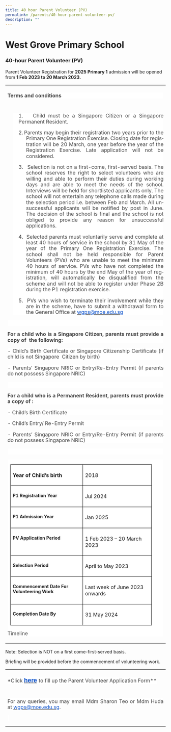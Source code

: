 ```yaml
---
title: 40 hour Parent Volunteer (PV)
permalink: /parents/40-hour-parent-volunteer-pv/
description: ""
---
```

# West Grove Primary School

### 40-hour Parent Volunteer (PV)

<!-- /\* Font Definitions \*/ @font-face {font-family:"Cambria Math"; panose-1:2 4 5 3 5 4 6 3 2 4; mso-font-charset:0; mso-generic-font-family:roman; mso-font-pitch:variable; mso-font-signature:3 0 0 0 1 0;} /\* Style Definitions \*/ p.MsoNormal, li.MsoNormal, div.MsoNormal {mso-style-unhide:no; mso-style-qformat:yes; mso-style-parent:""; margin:0in; line-height:115%; mso-pagination:widow-orphan; font-size:11.0pt; font-family:"Arial",sans-serif; mso-fareast-font-family:Arial; mso-ansi-language:EN;} .MsoChpDefault {mso-style-type:export-only; mso-default-props:yes; font-family:"Arial",sans-serif; mso-ascii-font-family:Arial; mso-fareast-font-family:Arial; mso-hansi-font-family:Arial; mso-bidi-font-family:Arial; mso-ansi-language:EN;} .MsoPapDefault {mso-style-type:export-only; line-height:115%;} @page WordSection1 {size:8.5in 11.0in; margin:1.0in 1.0in 1.0in 1.0in; mso-header-margin:.5in; mso-footer-margin:.5in; mso-paper-source:0;} div.WordSection1 {page:WordSection1;} -->

Parent Volunteer Registration for **2025 Primary 1** admission will be opened from **1 Feb 2023 to 20 March 2023.**

<table style="border-collapse:collapse;mso-table-layout-alt:fixed;border:none;
 mso-yfti-tbllook:1536;mso-padding-alt:0in 5.4pt 0in 5.4pt;mso-border-insideh:
 cell-none;mso-border-insidev:cell-none" width="624" cellpadding="0" cellspacing="0" border="1" class="MsoNormalTable"><tbody><tr style="mso-yfti-irow:0;mso-yfti-firstrow:yes;height:24.25pt"><td style="width:467.95pt;border:none;padding:5.0pt 5.0pt 5.0pt 5.0pt;
  height:24.25pt" valign="bottom" width="624"><p style="text-align:justify;background:white" class="MsoNormal"><b style="mso-bidi-font-weight:normal"><span style="font-size:12.0pt;
  line-height:115%;color:#454545" lang="EN">Terms and conditions</span></b></p></td></tr><tr style="mso-yfti-irow:1;mso-yfti-lastrow:yes;height:192.25pt"><td style="width:467.95pt;border:none;padding:5.0pt 5.0pt 5.0pt 5.0pt;
  height:192.25pt" valign="bottom" width="624"><div style="mso-element:para-border-div;border:none;border-left:none windowtext 1.0pt;
  mso-border-left-alt:none windowtext 0in;padding:0in 0in 0in 14.0pt;
  background:white;margin-left:12.0pt;margin-right:0in"><p style="text-align:justify;background:white;border:none;
  mso-border-left-alt:none windowtext 0in;padding:0in;mso-padding-alt:0in 0in 0in 14.0pt" class="MsoNormal"><span style="font-size:12.0pt;line-height:115%;color:#454545" lang="EN">1.</span><span style="font-size:7.0pt;line-height:115%;font-family:&quot;Times New Roman&quot;,serif;
  mso-fareast-font-family:&quot;Times New Roman&quot;;color:#454545" lang="EN"><span style="mso-spacerun:yes">&nbsp;&nbsp; </span><b style="mso-bidi-font-weight:normal"><span style="mso-spacerun:yes">&nbsp;</span></b></span><span style="font-size:
  12.0pt;line-height:115%;color:#454545" lang="EN">Child must be a Singapore Citizen or a Singapore Permanent Resident.</span></p><p style="margin-left:.25in;text-align:justify;text-indent:
  -.25in;background:white;border:none;mso-border-left-alt:none windowtext 0in;
  padding:0in;mso-padding-alt:0in 0in 0in 14.0pt" class="MsoNormal"><span style="font-size:12.0pt;line-height:115%;color:#454545" lang="EN">2.</span><span style="font-size:7.0pt;line-height:115%;font-family:&quot;Times New Roman&quot;,serif;
  mso-fareast-font-family:&quot;Times New Roman&quot;;color:#454545" lang="EN"> </span><span style="font-size:12.0pt;line-height:115%;color:#454545" lang="EN">Parents may begin their registration two years prior to the Primary One Registration Exercise. Closing date for registration will be 20 March, one year before the year of the Registration Exercise. Late application will not be considered.</span></p><p style="margin-left:.25in;text-align:justify;text-indent:
  -.25in;background:white;border:none;mso-border-left-alt:none windowtext 0in;
  padding:0in;mso-padding-alt:0in 0in 0in 14.0pt" class="MsoNormal"><span style="font-size:12.0pt;line-height:115%;color:#454545" lang="EN">3.</span><span style="font-size:7.0pt;line-height:115%;font-family:&quot;Times New Roman&quot;,serif;
  mso-fareast-font-family:&quot;Times New Roman&quot;;color:#454545" lang="EN"><span style="mso-spacerun:yes">&nbsp;&nbsp;&nbsp; </span></span><span style="font-size:
  12.0pt;line-height:115%;color:#454545" lang="EN">Selection is not on a first-come, first-served basis. The school reserves the right to select volunteers who are willing and able to perform their duties during working days and are able to meet the needs of the school. Interviews will be held for shortlisted applicants only. The school will not entertain any telephone calls made during the selection period i.e. between Feb and March. All unsuccessful applicants will be notified by post in June. The decision of the school is final and the school is not obliged to provide any reason for unsuccessful applications.</span></p><p style="margin-left:.25in;text-align:justify;text-indent:
  -.25in;background:white;border:none;mso-border-left-alt:none windowtext 0in;
  padding:0in;mso-padding-alt:0in 0in 0in 14.0pt" class="MsoNormal"><span style="font-size:12.0pt;line-height:115%;color:#454545" lang="EN">4.</span><span style="font-size:7.0pt;line-height:115%;font-family:&quot;Times New Roman&quot;,serif;
  mso-fareast-font-family:&quot;Times New Roman&quot;;color:#454545" lang="EN"><span style="mso-spacerun:yes">&nbsp;&nbsp; </span></span><span style="font-size:
  12.0pt;line-height:115%;color:#454545" lang="EN">Selected parents must voluntarily serve and complete at least 40 hours of service in the school by 31 May of the year of the Primary One Registration Exercise. The school shall not be held responsible for Parent Volunteers (PVs) who are unable to meet the minimum 40 hours of service. PVs who have not completed the minimum of 40 hours by the end May of the year of registration, will automatically be disqualified from the scheme and will not be able to register under Phase 2B during the P1 registration exercise.</span></p><p style="margin-left:.25in;text-align:justify;text-indent:
  -.25in;background:white;border:none;mso-border-left-alt:none windowtext 0in;
  padding:0in;mso-padding-alt:0in 0in 0in 14.0pt" class="MsoNormal"><span style="font-size:12.0pt;line-height:115%;color:#454545" lang="EN">5.<span style="mso-spacerun:yes">&nbsp; </span>PVs who wish to terminate their involvement while they are in the scheme, have to submit a withdrawal form to the General Office at </span><span style="color:black;mso-color-alt:windowtext" lang="EN"><a href="mailto:wgps@moe.edu.sg"><span style="font-size:12.0pt;line-height:115%;
  color:#1155CC">wgps</span></a><a href="mailto:wgps@moe.edu.sg"><span style="font-size:12.0pt;line-height:115%;color:#1155CC">@moe.edu.sg</span></a></span><span style="font-size:12.0pt;line-height:115%;color:#454545" lang="EN"></span></p></div><p style="text-align:justify;background:white" class="MsoNormal"><span style="font-size:12.0pt;line-height:115%;color:#454545" lang="EN">&nbsp;</span></p><p style="text-align:justify;background:white" class="MsoNormal"><b style="mso-bidi-font-weight:normal"><span style="font-size:12.0pt;
  line-height:115%;color:#454545" lang="EN">For a child who is a Singapore Citizen, parents must provide a copy of<span style="mso-spacerun:yes">&nbsp; </span>the following:</span></b></p><p style="text-align:justify;background:white" class="MsoNormal"><span style="font-size:12.0pt;line-height:115%;color:#454545" lang="EN">- Child’s Birth Certificate or Singapore Citizenship Certificate (if child is not Singapore<span style="mso-spacerun:yes">&nbsp; </span>Citizen by birth)</span></p><p style="text-align:justify;background:white" class="MsoNormal"><span style="font-size:12.0pt;line-height:115%;color:#454545" lang="EN">- Parents’ Singapore NRIC or Entry/Re-Entry Permit (if parents do not possess Singapore NRIC)</span></p><p style="text-align:justify;background:white" class="MsoNormal"><span style="font-size:12.0pt;line-height:115%;color:#454545" lang="EN">&nbsp;</span></p><p style="text-align:justify;background:white" class="MsoNormal"><b style="mso-bidi-font-weight:normal"><span style="font-size:12.0pt;
  line-height:115%;color:#454545" lang="EN">For a child who is a Permanent Resident, parents must provide a copy of :</span></b></p><p style="text-align:justify;background:white" class="MsoNormal"><span style="font-size:12.0pt;line-height:115%;color:#454545" lang="EN">- Child’s Birth Certificate</span></p><p style="text-align:justify;background:white" class="MsoNormal"><span style="font-size:12.0pt;line-height:115%;color:#454545" lang="EN">- Child’s Entry/ Re-Entry Permit</span></p><p style="text-align:justify;background:white" class="MsoNormal"><span style="font-size:12.0pt;line-height:115%;color:#454545" lang="EN">- Parents’ Singapore NRIC or Entry/Re-Entry Permit (if parents do not possess Singapore NRIC)</span></p><p style="text-align:justify;background:white" class="MsoNormal"><span style="font-size:12.0pt;line-height:115%;color:#454545" lang="EN">&nbsp;</span></p><table style="border-collapse:collapse;mso-table-layout-alt:fixed;
   border:none;mso-table-overlap:never;mso-yfti-tbllook:1536;mso-table-lspace:
   9.0pt;margin-left:6.75pt;mso-table-rspace:9.0pt;margin-right:6.75pt;
   mso-table-anchor-vertical:paragraph;mso-table-anchor-horizontal:margin;
   mso-table-left:left;mso-table-top:14.6pt;mso-padding-alt:0in 5.4pt 0in 5.4pt;
   mso-border-insideh:cell-none;mso-border-insidev:cell-none" width="415" align="left" cellpadding="0" cellspacing="0" border="1" class="MsoNormalTable"><tbody><tr style="mso-yfti-irow:0;mso-yfti-firstrow:yes;height:36.25pt"><td style="width:159.75pt;border:solid black 1.0pt;
    padding:5.0pt 5.0pt 5.0pt 5.0pt;height:36.25pt" valign="top" width="213"><p style="mso-pagination:none;border:none;mso-padding-alt:
    31.0pt 31.0pt 31.0pt 31.0pt;mso-border-shadow:yes" class="MsoNormal"><b style="mso-bidi-font-weight:
    normal"><span lang="EN">Year of Child’s birth</span></b></p></td><td style="width:151.5pt;border:solid black 1.0pt;
    border-left:none;padding:5.0pt 5.0pt 5.0pt 5.0pt;height:36.25pt" valign="top" width="202"><p style="margin-top:12.0pt" class="MsoNormal"><span lang="EN">2018</span></p></td></tr><tr style="mso-yfti-irow:1;height:24.25pt"><td style="width:159.75pt;border:solid black 1.0pt;
    border-top:none;background:white;padding:5.0pt 5.0pt 5.0pt 5.0pt;
    height:24.25pt" valign="top" width="213"><p style="margin-top:12.0pt" class="MsoNormal"><b style="mso-bidi-font-weight:
    normal"><span style="font-size:10.5pt;line-height:115%;color:#222222" lang="EN">P1 Registration Year</span></b></p></td><td style="width:151.5pt;border-top:none;border-left:
    none;border-bottom:solid black 1.0pt;border-right:solid black 1.0pt;
    padding:5.0pt 5.0pt 5.0pt 5.0pt;height:24.25pt" valign="top" width="202"><p style="margin-top:12.0pt" class="MsoNormal"><span lang="EN">Jul 2024</span></p></td></tr><tr style="mso-yfti-irow:2;height:24.25pt"><td style="width:159.75pt;border:solid black 1.0pt;
    border-top:none;background:white;padding:5.0pt 5.0pt 5.0pt 5.0pt;
    height:24.25pt" valign="top" width="213"><p style="margin-top:12.0pt" class="MsoNormal"><b style="mso-bidi-font-weight:
    normal"><span style="font-size:10.5pt;line-height:115%;color:#222222" lang="EN">P1 Admission Year</span></b></p></td><td style="width:151.5pt;border-top:none;border-left:
    none;border-bottom:solid black 1.0pt;border-right:solid black 1.0pt;
    padding:5.0pt 5.0pt 5.0pt 5.0pt;height:24.25pt" valign="top" width="202"><p style="margin-top:12.0pt" class="MsoNormal"><span lang="EN">Jan 2025</span></p></td></tr><tr style="mso-yfti-irow:3;height:24.25pt"><td style="width:159.75pt;border:solid black 1.0pt;
    border-top:none;background:white;padding:5.0pt 5.0pt 5.0pt 5.0pt;
    height:24.25pt" valign="top" width="213"><p style="margin-top:12.0pt" class="MsoNormal"><b style="mso-bidi-font-weight:
    normal"><span style="font-size:10.5pt;line-height:115%;color:#222222" lang="EN">PV Application Period</span></b></p></td><td style="width:151.5pt;border-top:none;border-left:
    none;border-bottom:solid black 1.0pt;border-right:solid black 1.0pt;
    padding:5.0pt 5.0pt 5.0pt 5.0pt;height:24.25pt" valign="top" width="202"><p style="margin-top:12.0pt" class="MsoNormal"><span lang="EN">1 Feb 2023 – 20 March 2023</span></p></td></tr><tr style="mso-yfti-irow:4;height:24.25pt"><td style="width:159.75pt;border:solid black 1.0pt;
    border-top:none;background:white;padding:5.0pt 5.0pt 5.0pt 5.0pt;
    height:24.25pt" valign="top" width="213"><p style="margin-top:12.0pt" class="MsoNormal"><b style="mso-bidi-font-weight:
    normal"><span style="font-size:10.5pt;line-height:115%;color:#222222" lang="EN">Selection Period</span></b></p></td><td style="width:151.5pt;border-top:none;border-left:
    none;border-bottom:solid black 1.0pt;border-right:solid black 1.0pt;
    padding:5.0pt 5.0pt 5.0pt 5.0pt;height:24.25pt" valign="top" width="202"><p style="margin-top:12.0pt" class="MsoNormal"><span lang="EN">April to May 2023</span></p></td></tr><tr style="mso-yfti-irow:5;height:34.75pt"><td style="width:159.75pt;border:solid black 1.0pt;
    border-top:none;background:white;padding:5.0pt 5.0pt 5.0pt 5.0pt;
    height:34.75pt" valign="top" width="213"><p style="margin-top:12.0pt" class="MsoNormal"><b style="mso-bidi-font-weight:
    normal"><span style="font-size:10.5pt;line-height:115%;color:#222222" lang="EN">Commencement Date For Volunteering Work</span></b></p></td><td style="width:151.5pt;border-top:none;border-left:
    none;border-bottom:solid black 1.0pt;border-right:solid black 1.0pt;
    padding:5.0pt 5.0pt 5.0pt 5.0pt;height:34.75pt" valign="top" width="202"><p style="margin-top:12.0pt" class="MsoNormal"><span lang="EN">Last week of June 2023 onwards</span></p></td></tr><tr style="mso-yfti-irow:6;mso-yfti-lastrow:yes;height:24.25pt"><td style="width:159.75pt;border:solid black 1.0pt;
    border-top:none;background:white;padding:5.0pt 5.0pt 5.0pt 5.0pt;
    height:24.25pt" valign="top" width="213"><p style="margin-top:12.0pt" class="MsoNormal"><b style="mso-bidi-font-weight:
    normal"><span style="font-size:10.5pt;line-height:115%;color:#222222" lang="EN">Completion Date By</span></b></p></td><td style="width:151.5pt;border-top:none;border-left:
    none;border-bottom:solid black 1.0pt;border-right:solid black 1.0pt;
    padding:5.0pt 5.0pt 5.0pt 5.0pt;height:24.25pt" valign="top" width="202"><p style="margin-top:12.0pt" class="MsoNormal"><span lang="EN">31 May 2024</span></p></td></tr></tbody></table><p style="text-align:justify;background:white" class="MsoNormal"><span style="font-size:12.0pt;line-height:115%;color:#454545" lang="EN">Timeline</span></p></td></tr></tbody></table>

Note: Selection is NOT on a first come-first-served basis.

Briefing will be provided before the commencement of volunteering work.

<table style="border-collapse:collapse;mso-table-layout-alt:fixed;border:none;
 mso-yfti-tbllook:1536;mso-padding-alt:0in 5.4pt 0in 5.4pt;mso-border-insideh:
 cell-none;mso-border-insidev:cell-none" width="624" cellpadding="0" cellspacing="0" border="1" class="MsoNormalTable"><tbody><tr style="mso-yfti-irow:0;mso-yfti-firstrow:yes;height:25.75pt"><td style="width:467.95pt;border:none;padding:5.0pt 5.0pt 5.0pt 5.0pt;
  height:25.75pt" valign="top" width="624"><p style="text-align:justify" class="MsoNormal"><span style="font-size:
  12.0pt;line-height:115%;color:#454545;background:white;mso-highlight:white" lang="EN">*Click<b style="mso-bidi-font-weight:normal"> </b></span><span lang="EN"><a href="https://form.gov.sg/63bbb348df5f290012b73ebd"><b style="mso-bidi-font-weight:
  normal"><span style="font-size:14.0pt;line-height:115%;color:#1155CC;
  background:white;mso-highlight:white">here</span></b></a></span><b style="mso-bidi-font-weight:normal"><span style="font-size:14.0pt;
  line-height:115%;color:#454545;background:white;mso-highlight:white" lang="EN"> </span></b><span style="font-size:12.0pt;line-height:115%;color:#454545;background:
  white;mso-highlight:white" lang="EN">to fill up the Parent Volunteer Application Form**</span></p></td></tr><tr style="mso-yfti-irow:1;mso-yfti-lastrow:yes;height:74.85pt"><td style="width:467.95pt;border:none;padding:5.0pt 5.0pt 5.0pt 5.0pt;
  height:74.85pt" valign="top" width="624"><p style="margin-bottom:8.0pt;text-align:justify" class="MsoNormal"><span style="font-size:12.0pt;line-height:115%;color:#454545;background:
  white;mso-highlight:white" lang="EN">For any queries, you may email Mdm Sharon Teo or Mdm Huda at </span><span lang="EN"><a href="mailto:wgps@moe.edu.sg"><span style="font-size:12.0pt;line-height:115%;color:#1155CC;background:white;
  mso-highlight:white">wgps@moe.edu.sg</span></a></span><span style="font-size:12.0pt;line-height:115%;color:#454545;background:white;
  mso-highlight:white" lang="EN">.</span></p><p style="margin-bottom:8.0pt;text-align:justify" class="MsoNormal"><span style="font-size:12.0pt;line-height:115%;color:#454545;background:
  white;mso-highlight:white" lang="EN">&nbsp;</span></p></td></tr></tbody></table>
